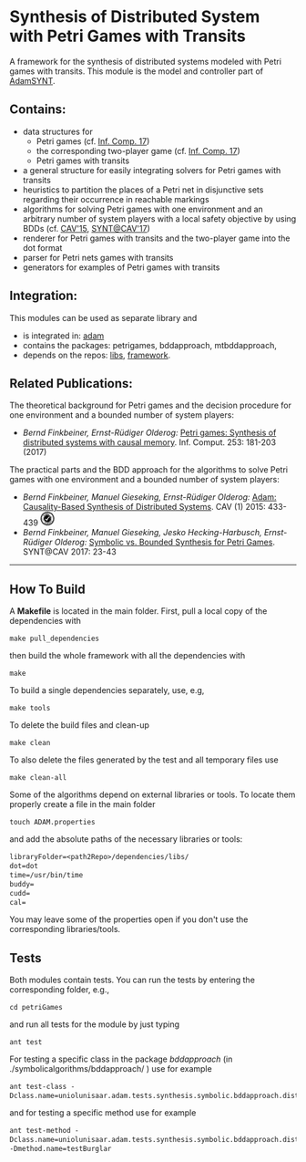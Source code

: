 Synthesis of Distributed System with Petri Games with Transits
==============================================================
A framework for the synthesis of distributed systems modeled with Petri games with transits.
This module is the model and controller part of [AdamSYNT](https://github.com/adamtool/adamsynt).

Contains:
---------
- data structures for
  * Petri games (cf. [Inf. Comp. 17](https://doi.org/10.1016/j.ic.2016.07.006))
  * the corresponding two-player game (cf. [Inf. Comp. 17](https://doi.org/10.1016/j.ic.2016.07.006))
  * Petri games with transits
- a general structure for easily integrating solvers for Petri games with transits
- heuristics to partition the places of a Petri net in disjunctive sets regarding their occurrence in reachable markings
- algorithms for solving Petri games with one environment and an arbitrary number of system players with a local safety objective by using BDDs
  (cf. [CAV'15](https://doi.org/10.1007/978-3-319-21690-4_25), [SYNT@CAV'17](https://doi.org/10.4204/EPTCS.260.5))
- renderer for Petri games with transits and the two-player game into the dot format
- parser for Petri nets games with transits
- generators for examples of Petri games with transits

Integration:
------------
This modules can be used as separate library and
- is integrated in: [adam](https://github.com/adamtool/adam)
- contains the packages: petrigames, bddapproach, mtbddapproach,
- depends on the repos: [libs](https://github.com/adamtool/libs), [framework](https://github.com/adamtool/framework).

Related Publications:
---------------------
The theoretical background for Petri games and the decision procedure for one environment and a bounded number of system players:
- _Bernd Finkbeiner, Ernst-Rüdiger Olderog:_
  [Petri games: Synthesis of distributed systems with causal memory](https://doi.org/10.1016/j.ic.2016.07.006). Inf. Comput. 253: 181-203 (2017)

The practical parts and the BDD approach for the algorithms to solve Petri games with one environment and a bounded number of system players:
- _Bernd Finkbeiner, Manuel Gieseking, Ernst-Rüdiger Olderog:_
  [Adam: Causality-Based Synthesis of Distributed Systems](https://doi.org/10.1007/978-3-319-21690-4_25). CAV (1) 2015: 433-439
   <img src="https://raw.githubusercontent.com/adamtool/synthesizer/master/doc/images/aec-badge_outer_trans.png" alt="CAV Artifact Evaluation Badge" width="25mm" height="25mm"> 
- _Bernd Finkbeiner, Manuel Gieseking, Jesko Hecking-Harbusch, Ernst-Rüdiger Olderog:_
  [Symbolic vs. Bounded Synthesis for Petri Games](https://doi.org/10.4204/EPTCS.260.5). SYNT@CAV 2017: 23-43

------------------------------------

How To Build
------------
A __Makefile__ is located in the main folder.
First, pull a local copy of the dependencies with
```
make pull_dependencies
```
then build the whole framework with all the dependencies with
```
make
```
To build a single dependencies separately, use, e.g,
```
make tools
```
To delete the build files and clean-up
```
make clean
```
To also delete the files generated by the test and all temporary files use
```
make clean-all
```
Some of the algorithms depend on external libraries or tools. To locate them properly create a file in the main folder
```
touch ADAM.properties
```
and add the absolute paths of the necessary libraries or tools:
```
libraryFolder=<path2Repo>/dependencies/libs/
dot=dot
time=/usr/bin/time
buddy=
cudd=
cal=
```
You may leave some of the properties open if you don't use the corresponding libraries/tools.

Tests
-----
Both modules contain tests. You can run the tests by entering the corresponding folder, e.g.,
```
cd petriGames
```
and run all tests for the module by just typing
```
ant test
```
For testing a specific class in the package _bddapproach_ (in ./symbolicalgorithms/bddapproach/
) use for example
```
ant test-class -Dclass.name=uniolunisaar.adam.tests.synthesis.symbolic.bddapproach.distrsys.graph.TestStepwiseGraphBuilder
```
and for testing a specific method use for example
```
ant test-method -Dclass.name=uniolunisaar.adam.tests.synthesis.symbolic.bddapproach.distrsys.safety.TestingSomeFiles -Dmethod.name=testBurglar
```
